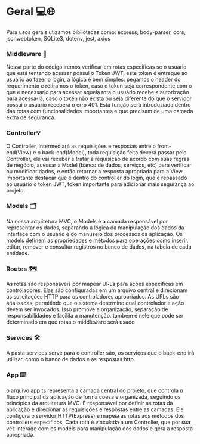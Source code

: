 # Geral 💻🌐
Para usos gerais utizamos bibliotecas como: express, body-parser, cors, jsonwebtoken, SQLite3, dotenv, jest, axios


### Middleware 🔐	
Nessa parte do código iremos verificar em rotas específicas se o usuário que está tentando acessar possui o Token JWT, este token é entregue ao usuário ao fazer o login, a lógica é bem simples:
pegamos o header do requerimento e retiramos o token, caso o token seja correspondente com o que é necessário para acessar aquela rota o usuário recebe a autorização para acessa-lá, caso o token não exista ou seja diferente do que o servidor possui o usuário receberá o erro 401.
Está função será introduziada dentro das rotas com funcionalidades importantes e que precisam de uma camada extra de segurança.

### Controller💡
O Controller, intermediará as requisições e respostas entre o front-end(View) e o back-end(Model), toda requisição feita deverá passar pelo Controller, ele vai receber e tratar a requisição de acordo com suas regras de negócio, acessar a Model (banco de dados, serviços, etc) para verificar ou modificar dados, e então retornar a resposta apropriada para a View.
Importante destacar que é dentro do controller do login, que é repassado ao usuário o token JWT, token importante para adicionar mais segurança ao projeto.

### Models 🗂️
Na nossa arquitetura MVC, o Models é a camada responsável por representar os dados, separando a lógica da manipulação dos dados da interface com o usuário e do manuseio dos processos da aplicação. Os models definem as propriedades e métodos para operações como inserir, editar, remover e consultar registros no banco de dados, na tabela de cada entidade.

### Routes 🗺️
As rotas são responsáveis por mapear URLs para ações específicas em controladores. Elas são configuradas em um arquivo central e direcionam as solicitações HTTP para os controladores apropriados. As URLs são analisadas, permitindo que o sistema determine qual controlador e ação devem ser invocados. Isso promove a organização, separação de responsabilidades e facilita a manutenção. também é nele que pode ser determinado em que rotas o middleware será usado

### Services 🛠️
A pasta services serve para o controller são, os serviços que o back-end irá utilizar, como o banco de dados e as respostas http.

### App ⌨️
 o arquivo app.ts representa a camada central do projeto, que controla o fluxo principal da aplicação de forma coesa e organizada, seguindo os princípios da arquitetura MVC. É responsável por definir as rotas da aplicação e direcionar as requisições e respostas entre as camadas. Ele configura o servidor HTTP(Express) e mapeia as rotas aos métodos dos controllers específicos, Cada rota é vinculada a um Controller, que por sua vez interage com os models para manipulação dos dados e gera a resposta apropriada.

